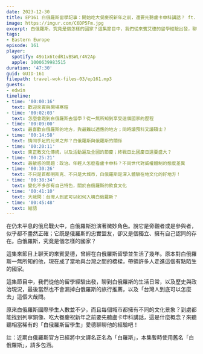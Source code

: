 ```yaml
---
date: 2023-12-30
title: EP161 白俄羅斯留學記事：開始吃大餐慶祝新年之前，還要先聽盧卡申科講話？ ft. 白俄社團版主 艾德
image: https://imgur.com/C6DP5Fm.jpg
excerpt: 白俄羅斯，究竟是個怎樣的國家？這集節目中，我們從來賓艾德的留學經驗出發，聊到白俄羅斯的生活日常，以及歷史與政治現況，最後當然也不會漏掉白俄羅斯的旅行推薦，以及「台灣人到底可以怎麼去」這個大哉問。
tags:
- Eastern Europe
episode: 161
player:
  spotify: 49o1x6tedR1vBSWLr4V2Ap
  apple: 1000639983515
duration: '47:30'
guid: GUID-161
filepath: travel-wok-files-03/ep161.mp3
guests:
- edwin
timeline:
- time: '00:00:16'
  text: 歡迎來賓與開場寒暄
- time: '00:02:03'
  text: 怎麼會跑到白俄羅斯去留學？從一無所知到享受這個國家的歷程
- time: '00:09:00'
  text: 最喜歡白俄羅斯的地方，與最難以適應的地方；同時讀預科又讀碩士？
- time: '00:14:58'
  text: 情同手足的兄弟之邦？白俄羅斯與俄羅斯的關係
- time: '00:20:11'
  text: 東正教文化傳統，以及活動遍及全國的節慶；終戰日比國慶日還要盛大？
- time: '00:25:21'
  text: 最敏感的問題：政治。年輕人怎麼看盧卡申科？不同世代對威權體制的態度差異
- time: '00:30:26'
  text: 不只是首都明斯克、不只是大城市，白俄羅斯是深入體驗在地文化的好地方！
- time: '00:38:34'
  text: 變化不多卻有自己特色，關於白俄羅斯的飲食文化
- time: '00:41:10'
  text: 大哉問：台灣人到底可以如何入境白俄羅斯？
- time: '00:45:48'
  text: 結語
---
```

在仍未平息的俄烏戰火中，白俄羅斯扮演著微妙角色。說它是旁觀者或是參與者，似乎都不盡然正確；它既是俄羅斯的忠實盟友，卻又是個獨立、擁有自己認同的存在。白俄羅斯，究竟是個怎樣的國家？

這集來節目上聊天的來賓愛德，曾經在白俄羅斯留學並生活了幾年。原本對白俄羅斯一無所知的他，現在成了當地與台灣之間的橋樑，帶領許多人走進這個有點陌生的國家。

這集節目中，我們從他的留學經驗出發，聊到白俄羅斯的生活日常，以及歷史與政治現況，最後當然也不會漏掉白俄羅斯的旅行推薦，以及「台灣人到底可以怎麼去」這個大哉問。

原來白俄羅斯國際學生人數並不少，而且每個城市都擁有不同的文化景象？到處都能找到列寧銅像、吃大餐慶祝新年之前要先聽盧卡申科講話，這是什麼概念？來聽聽相當稀有的「白俄羅斯留學生」愛德聊聊他的經驗吧！

註：近期白俄羅斯官方已經將中文譯名正名為「白羅斯」，本集暫時使用舊名「白俄羅斯」，請多包涵。